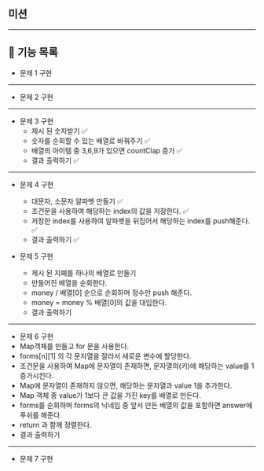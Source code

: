## 미션
---
## 📝  기능 목록

- 문제 1 구현
---

- 문제 2 구현

---
- 문제 3 구현
  - 제시 된 숫자받기 ✅
  - 숫자를 순회할 수 있는 배열로 바꿔주기 ✅
  - 배열의 아이템 중 3,6,9가 있으면 countClap 증가 ✅
  - 결과 출력하기 ✅
 
---
- 문제 4 구현 
  - 대문자, 소문자 알파벳 만들기 ✅
  - 조건문을 사용하여 해당하는 index의 값을 저장한다. ✅
  - 저장한 index를 사용하여 알파벳을 뒤집어서 해당하는 index를 push해준다. ✅
  - 결과 출력하기 ✅

   
- 문제 5 구현
  - 제시 된 지폐를 하나의 배열로 만들기
  - 만들어진 배열을 순회한다.
  - money / 배열[0] 순으로 순회하며 정수만 push 해준다.
  - money = money % 배열[0]의 값을 대입한다.
  - 결과 출력하기
---
-  문제 6 구현
  - Map객체를 만들고 for 문을 사용한다.
  - forms[n][1] 의 각 문자열을 잘라서 새로운 변수에 할당한다.
  - 조건문을 사용하여 Map에 문자열이 존재하면, 문자열의(키)에 해당하는 value를 1증가시킨다.
  - Map에 문자열이 존재하지 않으면, 해당하는 문자열과 value 1을 추가한다.
  - Map 객체 중 value가 1보다 큰 값을 가진 key를 배열로 만든다.
  - forms를 순회하며 forms의 닉네임 중 앞서 만든 배열의 값을 포함하면 answer에 푸쉬를 해준다.
  - return 과 함께 정렬한다.
  - 결과 출력하기

---
- 문제 7 구현



